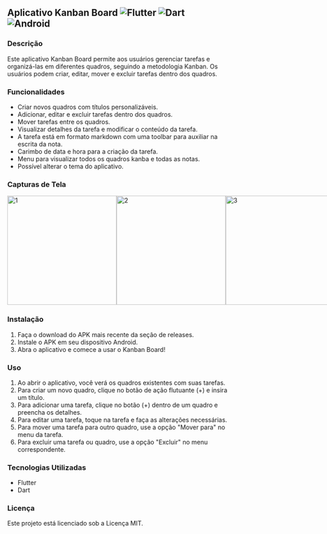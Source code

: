 ## Aplicativo Kanban Board ![Flutter](https://img.shields.io/badge/Flutter-%2302569B.svg?style=for-the-badge&logo=Flutter&logoColor=white) ![Dart](https://img.shields.io/badge/dart-%230175C2.svg?style=for-the-badge&logo=dart&logoColor=white) ![Android](https://img.shields.io/badge/Android-3DDC84?style=for-the-badge&logo=android&logoColor=white)

### Descrição
Este aplicativo Kanban Board permite aos usuários gerenciar tarefas e organizá-las em diferentes quadros, seguindo a metodologia Kanban. Os usuários podem criar, editar, mover e excluir tarefas dentro dos quadros.

### Funcionalidades
- Criar novos quadros com títulos personalizáveis.
- Adicionar, editar e excluir tarefas dentro dos quadros.
- Mover tarefas entre os quadros.
- Visualizar detalhes da tarefa e modificar o conteúdo da tarefa.
- A tarefa está em formato markdown com uma toolbar para auxiliar na escrita da nota.
- Carimbo de data e hora para a criação da tarefa.
- Menu para visualizar todos os quadros kanba e todas as notas.
- Possível alterar o tema do aplicativo.

### Capturas de Tela
<div style="display: flex;">
  <img src="https://github.com/ManuelFerreira90/kanban_board/assets/105729881/56d35392-172a-4729-9594-0f878e7ea990" alt="1" width="250" />
  <img src="https://github.com/ManuelFerreira90/kanban_board/assets/105729881/e40f2d51-bad0-49f6-8fbd-3512e4bdc0b0" alt="2" width="250" />
  <img src="https://github.com/ManuelFerreira90/kanban_board/assets/105729881/abf2a6a5-fc88-4000-92d3-1580142246eb" alt="3" width="250" />
  <img src="https://github.com/ManuelFerreira90/kanban_board/assets/105729881/467e53c9-9226-4e41-835b-f0cb3982b203" alt="4" width="250" />
  <img src="https://github.com/ManuelFerreira90/kanban_board/assets/105729881/99faa468-dca8-4a6a-ba1b-7850539a7b8f" alt="5" width="250" />
  <img src="https://github.com/ManuelFerreira90/kanban_board/assets/105729881/f7c88d01-705d-479a-a16f-dcc3776a7865" alt="6" width="250" />
</div>

### Instalação
1. Faça o download do APK mais recente da seção de releases.
2. Instale o APK em seu dispositivo Android.
3. Abra o aplicativo e comece a usar o Kanban Board!

### Uso
1. Ao abrir o aplicativo, você verá os quadros existentes com suas tarefas.
2. Para criar um novo quadro, clique no botão de ação flutuante (+) e insira um título.
3. Para adicionar uma tarefa, clique no botão (+) dentro de um quadro e preencha os detalhes.
4. Para editar uma tarefa, toque na tarefa e faça as alterações necessárias.
5. Para mover uma tarefa para outro quadro, use a opção "Mover para" no menu da tarefa.
6. Para excluir uma tarefa ou quadro, use a opção "Excluir" no menu correspondente.

### Tecnologias Utilizadas
- Flutter
- Dart

### Licença
Este projeto está licenciado sob a Licença MIT.
